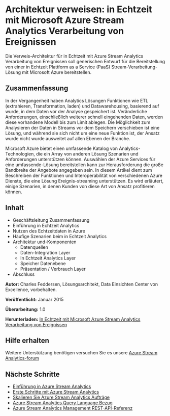 <properties 
    pageTitle="In Echtzeit Verarbeitung mit Stream Analytics Ereignisse zu verarbeiten von Ereignissen | Microsoft Azure" 
    description="Erfahren Sie, wie eine Reihe von Azure Services zum Aktivieren der Verarbeitung von Ereignissen in Echtzeit und Analytics zusammenarbeiten kann." 
    keywords="in Echtzeit Verarbeitung, Ereignisse zu verarbeiten, Verweis Architektur"
    services="stream-analytics,event-hubs,storage,sql-database" 
    documentationCenter="" 
    authors="jeffstokes72" 
    manager="jhubbard" 
    editor=""/>

<tags 
    ms.service="stream-analytics" 
    ms.workload="big-data" 
    ms.tgt_pltfrm="na" 
    ms.devlang="na" 
    ms.topic="article" 
    ms.date="09/26/2016" 
    ms.author="jeffstok"/>

# <a name="reference-architecture-real-time-event-processing-with-microsoft-azure-stream-analytics"></a>Architektur verweisen: in Echtzeit mit Microsoft Azure Stream Analytics Verarbeitung von Ereignissen

Die Verweis-Architektur für in Echtzeit mit Azure Stream Analytics Verarbeitung von Ereignissen soll generischen Entwurf für die Bereitstellung von einer in Echtzeit Plattform as a Service (PaaS) Stream-Verarbeitung-Lösung mit Microsoft Azure bereitstellen.

## <a name="summary"></a>Zusammenfassung

In der Vergangenheit haben Analytics Lösungen Funktionen wie ETL (extrahieren, Transformation, laden) und Datawarehousing, basierend auf wurde, in dem Daten vor der Analyse gespeichert ist. Veränderliche Anforderungen, einschließlich weiterer schnell eingehenden Daten, werden diese vorhandene Modell bis zum Limit ablegen. Die Möglichkeit zum Analysieren der Daten in Streams vor dem Speichern verschieben ist eine Lösung, und während sie sich nicht um eine neue Funktion ist, der Ansatz wurde nicht wurde ausweitet auf allen Ebenen der Branche. 

Microsoft Azure bietet einen umfassende Katalog von Analytics-Technologien, die ein Array von anderen Lösung Szenarien und Anforderungen unterstützen können. Auswählen der Azure Services für eine umfassende-Lösung bereitstellen kann zur Herausforderung die große Bandbreite der Angebote angegeben sein. In diesem Artikel dient zum Beschreiben der Funktionen und Interoperabilität von verschiedenen Azure Dienste, die eine Lösung Ereignis-streaming unterstützen. Es wird erläutert, einige Szenarien, in denen Kunden von diese Art von Ansatz profitieren können.

## <a name="contents"></a>Inhalt

- Geschäftsleitung Zusammenfassung
- Einführung in Echtzeit Analytics
- Nutzen des Echtzeitdaten in Azure
- Häufige Szenarien beim in Echtzeit Analytics
- Architektur und-Komponenten
    - Datenquellen
    - Daten-Integration Layer
    - In Echtzeit Analytics Layer
    - Speicher Datenebene
    - Präsentation / Verbrauch Layer
- Abschluss

**Autor:** Charles Feddersen, Lösungsarchitekt, Data Einsichten Center von Excellence, vorbehalten.

**Veröffentlicht:** Januar 2015

**Überarbeitung:** 1.0

**Herunterladen:** [In Echtzeit mit Microsoft Azure Stream Analytics Verarbeitung von Ereignissen](http://download.microsoft.com/download/6/2/3/623924DE-B083-4561-9624-C1AB62B5F82B/real-time-event-processing-with-microsoft-azure-stream-analytics.pdf)


## <a name="get-help"></a>Hilfe erhalten
Weitere Unterstützung benötigen versuchen Sie es unsere [Azure Stream Analytics-forum](https://social.msdn.microsoft.com/Forums/en-US/home?forum=AzureStreamAnalytics)

## <a name="next-steps"></a>Nächste Schritte

- [Einführung in Azure Stream Analytics](stream-analytics-introduction.md)
- [Erste Schritte mit Azure Stream Analytics](stream-analytics-get-started.md)
- [Skalieren Sie Azure Stream Analytics Aufträge](stream-analytics-scale-jobs.md)
- [Azure Stream Analytics Query Language Bezug](https://msdn.microsoft.com/library/azure/dn834998.aspx)
- [Azure Stream Analytics Management REST-API-Referenz](https://msdn.microsoft.com/library/azure/dn835031.aspx)

 
